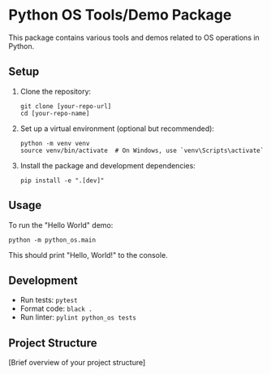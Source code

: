 # Python OS Tools/Demo Package

This package contains various tools and demos related to OS operations in Python.

## Setup

1. Clone the repository:
   ```
   git clone [your-repo-url]
   cd [your-repo-name]
   ```

2. Set up a virtual environment (optional but recommended):
   ```
   python -m venv venv
   source venv/bin/activate  # On Windows, use `venv\Scripts\activate`
   ```

3. Install the package and development dependencies:
   ```
   pip install -e ".[dev]"
   ```

## Usage


To run the "Hello World" demo:

```
python -m python_os.main
```

This should print "Hello, World!" to the console.

## Development

- Run tests: `pytest`
- Format code: `black .`
- Run linter: `pylint python_os tests`

## Project Structure

[Brief overview of your project structure]